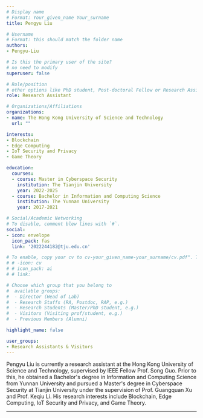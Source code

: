 ```yaml
---
# Display name
# Format: Your_given_name Your_surname 
title: Pengyu Liu

# Username
# Format: this should match the folder name
authors:
- Pengyu-Liu

# Is this the primary user of the site?
# no need to modify 
superuser: false

# Role/position
# other options like PhD student, Post-doctoral Fellow or Research Assistant, e.g..
role: Research Assistant

# Organizations/Affiliations
organizations:
- name: The Hong Kong University of Science and Technology
  url: ""

interests:
- Blockchain
- Edge Computing
- IoT Security and Privacy
- Game Theory

education:
  courses:
  - course: Master in Cyberspace Security
    institution: The Tianjin University
    year: 2022-2025
  - course: Bachelor in Information and Computing Science
    institution: The Yunnan University
    year: 2017-2021

# Social/Academic Networking
# To disable, comment blew lines with `#`.
social:
- icon: envelope
  icon_pack: fas
  link: '2022244182@tju.edu.cn'

# To enable, copy your cv to cv-your_given_name-your_surname/cv.pdf". To disable, comment blew lines with `#`.
# # -icon: cv
# # icon_pack: ai
# # link:

# Choose which group that you belong to
#  available groups:
#  - Director (Head of Lab)
#  - Research Staffs (RA, Postdoc, RAP, e.g.)
#  - Research Students (Master/PhD student, e.g.)
#  - Visitors (Visiting prof/student, e.g.)
#  - Previous Members (Alumni)

highlight_name: false

user_groups:
- Research Assistants & Visitors
---
```


Pengyu Liu is currently a research assistant at the Hong Kong University of Science and Technology, supervised by IEEE Fellow Prof. Song Guo. Prior to this, he obtained a Bachelor's degree in Information and Computing Science from Yunnan University and pursued a Master's degree in Cyberspace Security at Tianjin University under the supervision of Prof. Guangquan Xu and Prof. Keqiu Li.
His research interests include Blockchain, Edge Computing, IoT Security and Privacy, and Game Theory.

---

